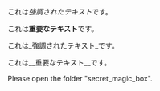 これは*強調されたテキスト*です。

これは**重要なテキスト**です。

これは_強調されたテキスト_です。

これは__重要なテキスト__です。

Please open the folder "secret_magic_box".
